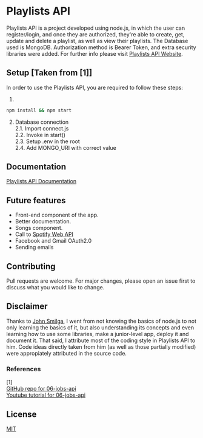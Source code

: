 # Playlists API

Playlists API is a project developed using node.js, in which the user can register/login,
and once they are authorized, they're able to create, get, update and delete a 
playlist, as well as view their playlists. The Database used is MongoDB. 
Authorization method is Bearer Token, and extra security libraries were added. For further
info please visit [Playlists API Website](https://playlists-api-01.herokuapp.com/).

## Setup [Taken from [1]]

In order to use the Playlists API, you are required to follow these steps:

1.
```bash
npm install && npm start
```
2. Database connection <br>
2.1. Import connect.js <br>
2.2. Invoke in start() <br>
2.3. Setup .env in the root <br>
2.4. Add MONGO_URI with correct value <br>

## Documentation

[Playlists API Documentation](https://playlists-api-01.herokuapp.com/api-docs/)

## Future features

- Front-end component of the app.
- Better documentation.
- Songs component.
- Call to [Spotify Web API](https://developer.spotify.com/documentation/web-api/)
- Facebook and Gmail OAuth2.0 
- Sending emails

## Contributing
Pull requests are welcome. For major changes, please open an issue first to discuss what you would like to change.

## Disclaimer

Thanks to [John Smilga](https://github.com/john-smilga/), I went from not knowing the
basics of node.js to not only learning the basics of it, but also understanding its concepts
and even learning how to use some libraries, make a junior-level app, deploy it and
document it. That said, I attribute most of the coding style in Playlists API to him.
Code ideas directly taken from him (as well as those partially modified) were 
appropiately attributed in the source code.

### References
[1] <br>
[GitHub repo for 06-jobs-api](https://github.com/john-smilga/node-express-course/tree/main/06-jobs-api/final) <br>
[Youtube tutorial for 06-jobs-api](https://youtu.be/rltfdjcXjmk?t=23306)

## License
[MIT](https://choosealicense.com/licenses/mit/)
